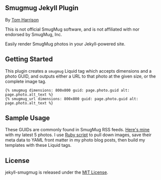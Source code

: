## Smugmug Jekyll Plugin
By [Tom Harrison](http://www.thetomharrison.com)

This is not official SmugMug software, and is not affiliated with nor endorsed by SmugMug, Inc.

Easily render SmugMug photos in your Jekyll-powered site.

## Getting Started

This plugin creates a `smugmug` Liquid tag which accepts dimensions and a photo GUID, and outputs either a URL to that photo at the given size, or the complete image tag.

    {% smugmug dimensions: 800x800 guid: page.photo.guid alt: page.photo.alt_text %} 
    {% smugmug_url dimensions: 800x800 guid: page.photo.guid alt: page.photo.alt_text %}

## Sample Usage

These GUIDs are commonly found in SmugMug RSS feeds. [Here's mine](http://galleries.thetomharrison.com/hack/feed.mg?Type=gallery&Data=13758467_8tbSRw&format=rss200&ImageCount=5) with my latest 5 photos. I use [Ruby script](https://github.com/tomharrison/thetomharrison.com/blob/master/newphoto) to pull down images, save their meta data to YAML front matter in my photo blog posts, then build my templates with these Liquid tags.

## License

jekyll-smugmug is released under the [MIT License](http://opensource.org/licenses/MIT).
